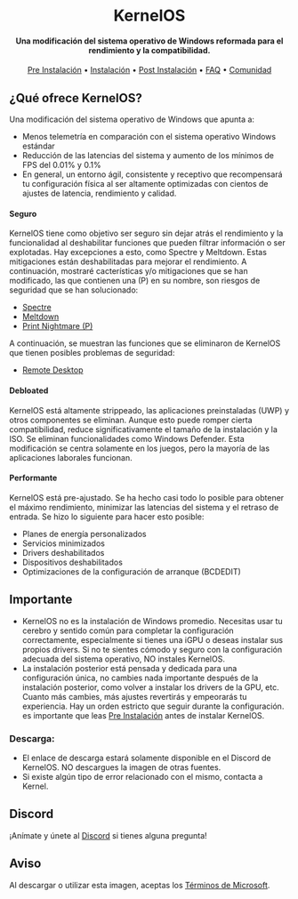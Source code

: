 <h1 align="center">
  <br>
  KernelOS
  <br>
</h1>
<h4 align="center">Una modificación del sistema operativo de Windows reformada para el rendimiento y la compatibilidad.</h4>

<p align="center">
  <a href="https://github.com/Velytics/KernelOS/wiki/2.-Pre-Instalación">Pre Instalación</a>
  •
  <a href="https://github.com/Velytics/KernelOS/wiki/3.-Instalación">Instalación</a>
  •
  <a href="https://github.com/Velytics/KernelOS/wiki/4.-Post-Instalación">Post Instalación</a>
  •
  <a href="https://github.com/Velytics/KernelOS/wiki/1.-FAQ#contenido">FAQ</a>
  •
  <a href="#Discord">Comunidad</a>
</p>

## ¿Qué ofrece KernelOS?

Una modificación del sistema operativo de Windows que apunta a:

- Menos telemetría en comparación con el sistema operativo Windows estándar
- Reducción de las latencias del sistema y aumento de los mínimos de FPS del 0.01% y 0.1%
- En general, un entorno ágil, consistente y receptivo que recompensará tu configuración física al ser altamente optimizadas con cientos de ajustes de latencia, rendimiento y calidad.

#### **Seguro**

KernelOS tiene como objetivo ser seguro sin dejar atrás el rendimiento y la funcionalidad al deshabilitar funciones que pueden filtrar información o ser explotadas. Hay excepciones a esto, como Spectre y Meltdown. Estas mitigaciones están deshabilitadas para mejorar el rendimiento. A continuación, mostraré cacterísticas y/o mitigaciones que se han modificado, las que contienen una (P) en su nombre, son riesgos de seguridad que se han solucionado:

- [Spectre](https://spectreattack.com/spectre.pdf)
- [Meltdown](https://meltdownattack.com/meltdown.pdf)
- [Print Nightmare (P)](https://us-cert.cisa.gov/ncas/current-activity/2021/06/30/printnightmare-critical-windows-print-spooler-vulnerability)

A continuación, se muestran las funciones que se eliminaron de KernelOS que tienen posibles problemas de seguridad:

- [Remote Desktop](https://cve.mitre.org/cgi-bin/cvekey.cgi?keyword=Windows+Remote+Desktop)

#### **Debloated**

KernelOS está altamente strippeado, las aplicaciones preinstaladas (UWP) y otros componentes se eliminan. Aunque esto puede romper cierta compatibilidad, reduce significativamente el tamaño de la instalación y la ISO. Se eliminan funcionalidades como Windows Defender. Esta modificación se centra solamente en los juegos, pero la mayoría de las aplicaciones laborales funcionan.

#### **Performante**

KernelOS está pre-ajustado. Se ha hecho casi todo lo posible para obtener el máximo rendimiento, minimizar las latencias del sistema y el retraso de entrada. Se hizo lo siguiente para hacer esto posible:

- Planes de energía personalizados
- Servicios minimizados
- Drivers deshabilitados
- Dispositivos deshabilitados
- Optimizaciones de la configuración de arranque (BCDEDIT)

## Importante

- KernelOS no es la instalación de Windows promedio. Necesitas usar tu cerebro y sentido común para completar la configuración correctamente, especialmente si tienes una iGPU o deseas instalar sus propios drivers. Si no te sientes cómodo y seguro con la configuración adecuada del sistema operativo, NO instales KernelOS. 
- La instalación posterior está pensada y dedicada para una configuración única, no cambies nada importante después de la instalación posterior, como volver a instalar los drivers de la GPU, etc. Cuanto más cambies, más ajustes revertirás y empeorarás tu experiencia. Hay un orden estricto que seguir durante la configuración. es importante que leas [Pre Instalación]() antes de instalar KernelOS.

### Descarga:

- El enlace de descarga estará solamente disponible en el Discord de KernelOS. NO descargues la imagen de otras fuentes.
- Si existe algún tipo de error relacionado con el mismo, contacta a Kernel.

## Discord
¡Anímate y únete al [Discord](https://discord.io/KernelOS) si tienes alguna pregunta!

## Aviso
Al descargar o utilizar esta imagen, aceptas los [Términos de Microsoft](https://www.microsoft.com/en-us/Useterms/Retail/Windows/10/UseTerms_Retail_Windows_10_English.htm).
